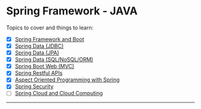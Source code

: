 # Spring Framework - JAVA

Topics to cover and things to learn:

- [x] [Spring Framework and Boot](https://spring.io)
- [x] [Spring Data (JDBC)](https://spring.io/projects/spring-data-jdbc)
- [x] [Spring Data (JPA)](https://spring.io/projects/spring-data-jpa)
- [x] [Spring Data (SQL/NoSQL/ORM)](https://hibernate.org/orm/)
- [x] [Spring Boot Web (MVC)](https://spring.io/projects/spring-ws)
- [x] [Spring Restful APIs](https://spring.io/projects/spring-restdocs)
- [x] [Aspect Oriented Programming with Spring](https://docs.spring.io/spring-framework/reference/core/aop.html)
- [x] [Spring Security](https://spring.io/projects/spring-security)
- [ ] [Spring Cloud and Cloud Computing](https://spring.io/projects/spring-cloud)

---
